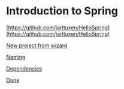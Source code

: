 # Introduction to Spring

[https://github.com/jarltuxen/HelloSpring](https://github.com/jarltuxen/HelloSpring)

[New project from wizard](spring-introduction.assets/image-20210923092334208.png)

[Naming](<../.gitbook/assets/image-20210923090334712 (1).png>)

[Dependencies](spring-introduction.assets/image-20210923092414549.png)

[Done](spring-introduction.assets/image-20210923092447170.png)
